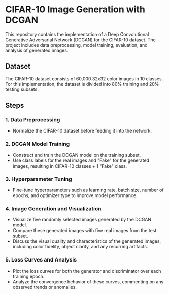 # CIFAR-10 Image Generation with DCGAN

This repository contains the implementation of a Deep Convolutional Generative Adversarial Network (DCGAN) for the CIFAR-10 dataset. The project includes data preprocessing, model training, evaluation, and analysis of generated images.

## Dataset

The CIFAR-10 dataset consists of 60,000 32x32 color images in 10 classes. For this implementation, the dataset is divided into 80% training and 20% testing subsets.

## Steps

### 1. Data Preprocessing

- Normalize the CIFAR-10 dataset before feeding it into the network.

### 2. DCGAN Model Training

- Construct and train the DCGAN model on the training subset.
- Use class labels for the real images and "Fake" for the generated images, resulting in CIFAR-10 classes + 1 "Fake" class.

### 3. Hyperparameter Tuning

- Fine-tune hyperparameters such as learning rate, batch size, number of epochs, and optimizer type to improve model performance.

### 4. Image Generation and Visualization

- Visualize five randomly selected images generated by the DCGAN model.
- Compare these generated images with five real images from the test subset.
- Discuss the visual quality and characteristics of the generated images, including color fidelity, object clarity, and any recurring artifacts.

### 5. Loss Curves and Analysis

- Plot the loss curves for both the generator and discriminator over each training epoch.
- Analyze the convergence behavior of these curves, commenting on any observed trends or anomalies.

